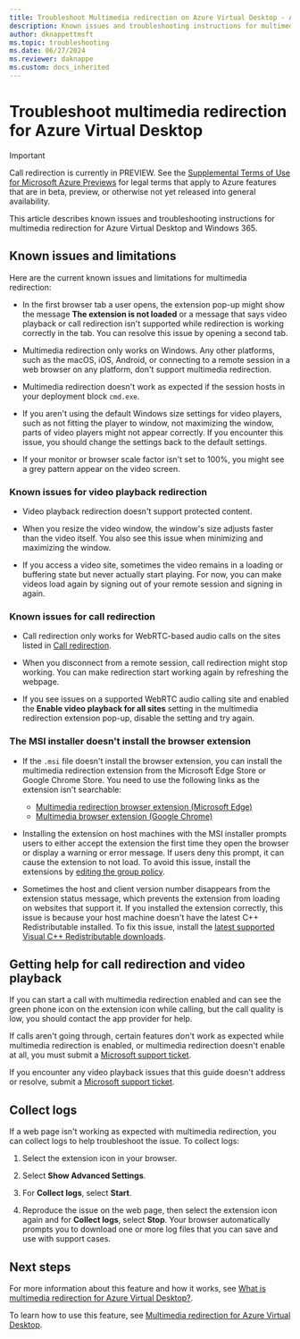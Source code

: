 ```yaml
---
title: Troubleshoot Multimedia redirection on Azure Virtual Desktop - Azure
description: Known issues and troubleshooting instructions for multimedia redirection for Azure Virtual Desktop.
author: dknappettmsft
ms.topic: troubleshooting
ms.date: 06/27/2024
ms.reviewer: daknappe
ms.custom: docs_inherited
---
```

# Troubleshoot multimedia redirection for Azure Virtual Desktop

> [!IMPORTANT]
> Call redirection is currently in PREVIEW.
> See the [Supplemental Terms of Use for Microsoft Azure Previews](https://azure.microsoft.com/support/legal/preview-supplemental-terms/) for legal terms that apply to Azure features that are in beta, preview, or otherwise not yet released into general availability.

This article describes known issues and troubleshooting instructions for multimedia redirection for Azure Virtual Desktop and Windows 365.

## Known issues and limitations

Here are the current known issues and limitations for multimedia redirection:

- In the first browser tab a user opens, the extension pop-up might show the message **The extension is not loaded** or a message that says video playback or call redirection isn't supported while redirection is working correctly in the tab. You can resolve this issue by opening a second tab. 

- Multimedia redirection only works on Windows. Any other platforms, such as the macOS, iOS, Android, or connecting to a remote session in a web browser on any platform, don't support multimedia redirection.

- Multimedia redirection doesn't work as expected if the session hosts in your deployment block `cmd.exe`.

- If you aren't using the default Windows size settings for video players, such as not fitting the player to window, not maximizing the window, parts of video players might not appear correctly. If you encounter this issue, you should change the settings back to the default settings.

- If your monitor or browser scale factor isn't set to 100%, you might see a grey pattern appear on the video screen.

### Known issues for video playback redirection

- Video playback redirection doesn't support protected content.

- When you resize the video window, the window's size adjusts faster than the video itself. You also see this issue when minimizing and maximizing the window.

- If you access a video site, sometimes the video remains in a loading or buffering state but never actually start playing. For now, you can make videos load again by signing out of your remote session and signing in again.

### Known issues for call redirection

- Call redirection only works for WebRTC-based audio calls on the sites listed in [Call redirection](/azure/virtual-desktop/multimedia-redirection-video-playback-calls#call-redirection).

- When you disconnect from a remote session, call redirection might stop working. You can make redirection start working again by refreshing the webpage.

- If you see issues on a supported WebRTC audio calling site and enabled the **Enable video playback for all sites** setting in the multimedia redirection extension pop-up, disable the setting and try again.

### The MSI installer doesn't install the browser extension

- If the `.msi` file doesn't install the browser extension, you can install the multimedia redirection extension from the Microsoft Edge Store or Google Chrome Store. You need  to use the following links as the extension isn't searchable:

  - [Multimedia redirection browser extension (Microsoft Edge)](https://microsoftedge.microsoft.com/addons/detail/wvd-multimedia-redirectio/joeclbldhdmoijbaagobkhlpfjglcihd)
  - [Multimedia browser extension (Google Chrome)](https://chrome.google.com/webstore/detail/wvd-multimedia-redirectio/lfmemoeeciijgkjkgbgikoonlkabmlno)

- Installing the extension on host machines with the MSI installer prompts users to either accept the extension the first time they open the browser or display a warning or error message. If users deny this prompt, it can cause the extension to not load. To avoid this issue, install the extensions by [editing the group policy](/azure/virtual-desktop/multimedia-redirection#install-the-browser-extension-using-group-policy).

- Sometimes the host and client version number disappears from the extension status message, which prevents the extension from loading on websites that support it. If you installed the extension correctly, this issue is because your host machine doesn't have the latest C++ Redistributable installed. To fix this issue, install the [latest supported Visual C++ Redistributable downloads](/cpp/windows/latest-supported-vc-redist).

## Getting help for call redirection and video playback

If you can start a call with multimedia redirection enabled and can see the green phone icon on the extension icon while calling, but the call quality is low, you should contact the app provider for help.

If calls aren't going through, certain features don't work as expected while multimedia redirection is enabled, or multimedia redirection doesn't enable at all, you must submit a [Microsoft support ticket](/azure/azure-portal/supportability/how-to-create-azure-support-request).

If you encounter any video playback issues that this guide doesn't address or resolve, submit a [Microsoft support ticket](/azure/azure-portal/supportability/how-to-create-azure-support-request).

## Collect logs

If a web page isn't working as expected with multimedia redirection, you can collect logs to help troubleshoot the issue. To collect logs:

1. Select the extension icon in your browser.

1. Select **Show Advanced Settings**.

1. For **Collect logs**, select **Start**.

1. Reproduce the issue on the web page, then select the extension icon again and for **Collect logs**, select **Stop**. Your browser automatically prompts you to download one or more log files that you can save and use with support cases.

## Next steps

For more information about this feature and how it works, see [What is multimedia redirection for Azure Virtual Desktop?](/azure/virtual-desktop/multimedia-redirection-video-playback-calls).

To learn how to use this feature, see [Multimedia redirection for Azure Virtual Desktop](/azure/virtual-desktop/multimedia-redirection).
